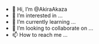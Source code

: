 - 👋 Hi, I’m @AkiraAkaza
- 👀 I’m interested in ...
- 🌱 I’m currently learning ...
- 💞️ I’m looking to collaborate on ...
- 📫 How to reach me ...

<!---
AkiraAkaza/AkiraAkaza is a ✨ special ✨ repository because its `README.md` (this file) appears on your GitHub profile.
You can click the Preview link to take a look at your changes.
--->

